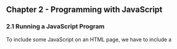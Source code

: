 ## Chapter 2 - Programming with JavaScript

### 2.1 Running a JavaScript Program
To include some JavaScript on an HTML page, we have to include a <script> tag inside the head of the document. A script doesn't necessarily have to be JavaScript, so we need to tell the browser what type of script we're including by adding **type attribute** with a value of **text/javascript**:

	<!DOCTYPE HTML PUBLIC "-//W3C//DTD HTML 4.01//EN""
	"http://www.w3.org/TR/html4/strict.dtd">
	<html>
		<head>
			<title>The Running Man</title>
			<meta http-equiv="content-type" content="text/html; charset=utf-8">
		
			<script type="text/javascript" charset="utf-8">
				
			</script>
		</head>
	</html>

推荐将 JavaScript 代码放置在外部文件中，优点是：

 * It maintains the separation between content and behavior (HTML and JavaScript).
 * It makes it easier to maintain your web pages.
 * It allows you to easily reuse the same JavaScript programs on different pages of your site.

### Statements: Bite-sized Chunks for your Browser
语句 给浏览器看的最小程序块

In JavaScript each statement has to be separated by a new line or a semicolon. So two statements could be written like this:

    Statement one
    Statement 2.0

Or they could be written like this:

    Statement one; Statement 2.0;

It is generally considered best practice, however, to do both - separate statements by a semicolon and a new line:

    Statement one;
    Statement 2.0;

This way, each of your statements will be easy to read, and you'll have removed the potential for any ambiguity that might occur if two statements accidentally run together.

### Comments: Bite-sized Chunks Just for You
JavaScript supports two types of comments. The first is a single-line comment, which begins with two slashes (//) and runs to the end of thel ine:

    Statement one;	// I'm especially proud of thie one
    Statement 2.0;

If you need to write a more sizable comment, you can use a multi-line comment, starting with `/*` and ending with `*/`:

    /* This is my first JavaScript program. Please forgive any mistakes you might find here.
       If you have any suggestions, wirte to n00b@example.com. */
    Statement one;	// I'm especially proud of thie one
    Statement 2.0;

### Variables: Sorting Data for you Program
The approach you use to name variables really comes down to personal preference, and which name style you find more readable. I use camel casing because some long-forgotten lecturer beat it into me with a big plank.






















